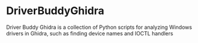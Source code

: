 # DriverBuddyGhidra
Driver Buddy Ghidra is a collection of Python scripts for analyzing Windows drivers in Ghidra, such as finding device names and IOCTL handlers
